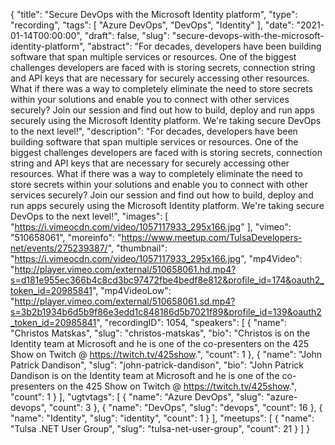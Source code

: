 {
  "title": "Secure DevOps with the Microsoft Identity platform",
  "type": "recording",
  "tags": [
    "Azure DevOps",
    "DevOps",
    "Identity"
  ],
  "date": "2021-01-14T00:00:00",
  "draft": false,
  "slug": "secure-devops-with-the-microsoft-identity-platform",
  "abstract": "For decades, developers have been building software that span multiple services or resources. One of the biggest challenges developers are faced with is storing secrets, connection string and API keys that are necessary for securely accessing other resources. What if there was a way to completely eliminate the need to store secrets within your solutions and enable you to connect with other services securely? Join our session and find out how to build, deploy and run apps securely using the Microsoft Identity platform. We're taking secure DevOps to the next level!",
  "description": "For decades, developers have been building software that span multiple services or resources. One of the biggest challenges developers are faced with is storing secrets, connection string and API keys that are necessary for securely accessing other resources. What if there was a way to completely eliminate the need to store secrets within your solutions and enable you to connect with other services securely? Join our session and find out how to build, deploy and run apps securely using the Microsoft Identity platform. We're taking secure DevOps to the next level!",
  "images": [
    "https://i.vimeocdn.com/video/1057117933_295x166.jpg"
  ],
  "vimeo": "510658061",
  "moreinfo": "https://www.meetup.com/TulsaDevelopers-net/events/275239387/",
  "thumbnail": "https://i.vimeocdn.com/video/1057117933_295x166.jpg",
  "mp4Video": "http://player.vimeo.com/external/510658061.hd.mp4?s=d181e955ec366b4c8cd3bc97472fbe4bedf8e812&profile_id=174&oauth2_token_id=20985841",
  "mp4VideoLow": "http://player.vimeo.com/external/510658061.sd.mp4?s=3b2b1934b6d5b9f86e3edd1c848186d5b7021f89&profile_id=139&oauth2_token_id=20985841",
  "recordingID": 1054,
  "speakers": [
    {
      "name": "Christos Matskas",
      "slug": "christos-matskas",
      "bio": "Christos is on the Identity team at Microsoft and he is one of the co-presenters on the 425 Show on Twitch @ https://twitch.tv/425show.",
      "count": 1
    },
    {
      "name": "John Patrick Dandison",
      "slug": "john-patrick-dandison",
      "bio": "John Patrick Dandison is on the Identity team at Microsoft and he is one of the co-presenters on the 425 Show on Twitch @ https://twitch.tv/425show.",
      "count": 1
    }
  ],
  "ugtvtags": [
    {
      "name": "Azure DevOps",
      "slug": "azure-devops",
      "count": 3
    },
    {
      "name": "DevOps",
      "slug": "devops",
      "count": 16
    },
    {
      "name": "Identity",
      "slug": "identity",
      "count": 1
    }
  ],
  "meetups": [
    {
      "name": "Tulsa .NET User Group",
      "slug": "tulsa-net-user-group",
      "count": 21
    }
  ]
}
